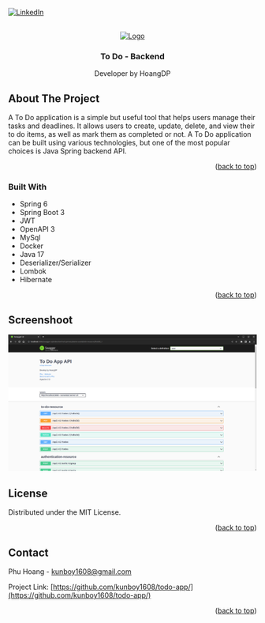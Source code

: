 <a name="readme-top"></a>
[![LinkedIn][linkedin-shield]][linkedin-url]



<!-- PROJECT LOGO -->
<br />
<div align="center">
  <a href="https://github.com/othneildrew/Best-README-Template">
    <img src="https://github.com/othneildrew/Best-README-Template/blob/master/images/logo.png" alt="Logo" width="80" height="80">
  </a>

  <h3 align="center">To Do - Backend</h3>

  <p align="center">
    Developer by HoangDP
  </p>
</div>




<!-- ABOUT THE PROJECT -->
## About The Project

A To Do application is a simple but useful tool that helps users manage their tasks and deadlines. It allows users to create, update, delete, and view their to do items, as well as mark them as completed or not. A To Do application can be built using various technologies, but one of the most popular choices is Java Spring backend API.

<p align="right">(<a href="#readme-top">back to top</a>)</p>



### Built With

* Spring 6
* Spring Boot 3
* JWT
* OpenAPI 3
* MySql
* Docker
* Java 17
* Deserializer/Serializer
* Lombok
* Hibernate

<p align="right">(<a href="#readme-top">back to top</a>)</p>

## Screenshoot

<img src="images/open-api-3-user.png" alt="open-api-3-user">

<!-- LICENSE -->
## License

Distributed under the MIT License.

<p align="right">(<a href="#readme-top">back to top</a>)</p>

<!-- CONTACT -->
## Contact

Phu Hoang - kunboy1608@gmail.com

Project Link: [https://github.com/kunboy1608/todo-app/](https://github.com/kunboy1608/todo-app/)

<p align="right">(<a href="#readme-top">back to top</a>)</p>


<!-- MARKDOWN LINKS & IMAGES -->
<!-- https://www.markdownguide.org/basic-syntax/#reference-style-links -->
[linkedin-shield]: https://img.shields.io/badge/-LinkedIn-black.svg?style=for-the-badge&logo=linkedin&colorB=555
[linkedin-url]: https://www.linkedin.com/in/phu-hoang-046993236/
[product-screenshot]: images/open-api-3-user.png
